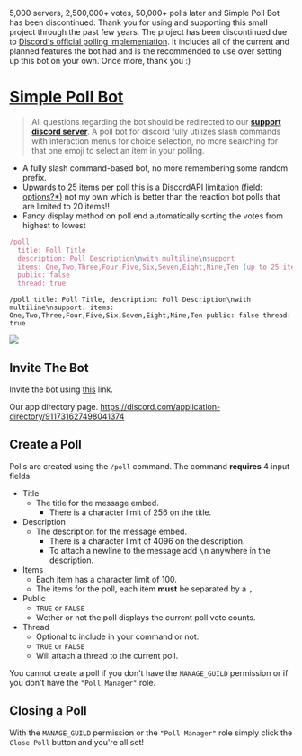 5,000 servers, 2,500,000+ votes, 50,000+ polls later and Simple Poll Bot has been discontinued. Thank you for using and supporting this small project through the past few years. The project has been discontinued due to [Discord's official polling implementation](https://support.discord.com/hc/en-us/articles/22163184112407-Polls-FAQ). It includes all of the current and planned features the bot had and is the recommended to use over setting up this bot on your own. Once more, thank you :)


# [Simple Poll Bot](https://discord.com/application-directory/911731627498041374) 
> All questions regarding the bot should be redirected to our **[support discord server](https://discord.gg/VZkY8mDJGh)**. A poll bot for discord fully utilizes slash commands with interaction menus for choice selection, no more searching for that one emoji to select an item in your polling.
- A fully slash command-based bot, no more remembering some random prefix.
- Upwards to 25 items per poll this is a [DiscordAPI limitation (field: options?*)](https://discord.com/developers/docs/interactions/message-components#select-menu-object-select-menu-structure) not my own which is better than the reaction bot polls that are limited to 20 items!!
- Fancy display method on poll end automatically sorting the votes from highest to lowest
```js
/poll 
  title: Poll Title 
  description: Poll Description\nwith multiline\nsupport
  items: One,Two,Three,Four,Five,Six,Seven,Eight,Nine,Ten (up to 25 items maximum)
  public: false 
  thread: true
```
`/poll title: Poll Title, description: Poll Description\nwith multiline\nsupport. items: One,Two,Three,Four,Five,Six,Seven,Eight,Nine,Ten public: false thread: true`

![](https://i.imgur.com/x3CSpoP.gif)

## Invite The Bot
Invite the bot using [this](https://discord.com/api/oauth2/authorize?client_id=911731627498041374&permissions=534992380992&scope=bot+applications.commands) link.

Our app directory page.
https://discord.com/application-directory/911731627498041374

## Create a Poll
Polls are created using the `/poll` command. The command **requires** 4 input fields
- Title
  - The title for the message embed.
    - There is a character limit of 256 on the title.
- Description
  - The description for the message embed.
    - There is a character limit of 4096 on the description.
    - To attach a newline to the message add <kbd>\n</kbd> anywhere in the description.
- Items
  - Each item has a character limit of 100.
  - The items for the poll, each item **must** be separated by a <kbd>,</kbd>
- Public
  - `TRUE` or `FALSE`
  - Wether or not the poll displays the current poll vote counts.
- Thread
  - Optional to include in your command or not.
  - `TRUE` or `FALSE`
  - Will attach a thread to the current poll. 

You cannot create a poll if you don't have the `MANAGE_GUILD` permission or if you don't have the `"Poll Manager"` role.


## Closing a Poll

With the `MANAGE_GUILD` permission or the `"Poll Manager"` role simply click the `Close Poll` button and you're all set!
